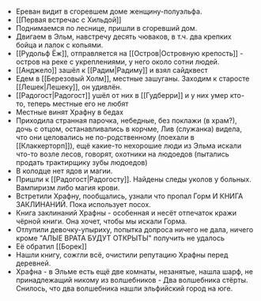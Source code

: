 * Ереван видит в сгоревшем доме женщину-полуэльфа.
* [[Первая встречас с Хильдой]] 
* Поднимаемся по леснице, пришли в сгоревший дом.
* Двигаем в Эльм, навстречу десять чюваков, в т.ч. два крепких бойца и лалок с копьями.
* [[Рудольф Ёж]], отправляется на [[Остров|Островную крепость]] - остров на реке с укреплениями, у него около сотни людей.
* [[Анджело]] зашёл к [[Радим|Радиму]] и взял сайдквест
* Едем в [[Березовый Холм]], местные зашуганы. Заходим к старосте [[Лешек|Лешеку]], он удивлён.
* [[Радогост|Радогост]] ушёл от них в [[Гудберри]] и у них умер кто-то, теперь местные его не любят
* Местные винят Храфну в бедах
* Приходила странная парочка, небедные, без поклажи (в храм?), дочь с отцом, останавливались в корчме, Лив (служанка) видела, что они целовались не по-родственному (поехали в [[Клаккерторп]]), ещё какие-то нехорошие люди из Эльма искали что-то возле лесов, говорят, охотники на людоедов (пытались продать трактирщику зубы людоедов)
* В колодце нет ядов и магии.
* Пришли к [[Радогост|Радогосту]]. Найдены следы уколов у больных. Вампиризм либо магия крови.
* Встретили Храфну, пообщались, узнали что пропал Горм И КНИГА ЗАКЛИНАНИЙ. Пока использует посох.
* Книга заклинаний Храфны - особенная и несёт отпечаток кражи чёрной книги. Она хочет, чтобы мы искали Горма.
* Отлупили девочку-упыриху, попытка допроса ничего не дала, ничего кроме "АЛЫЕ ВРАТА БУДУТ ОТКРЫТЫ" получить не удалось
* Её обратил [[Борек]]
* Нашли книгу, сожгли всё, очистили репутацию Храфны перед деревней.
* Храфна - в Эльме есть ещё две комнаты, незанятые, нашла шарф, не принадлежащий никому из волшебников - Два волшебника стёрты. Снилось, что два волшебника нашли эльфийский город на юге.
